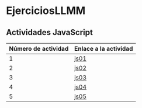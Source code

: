 # EjerciciosLLMM
## Actividades JavaScript
Número de actividad | Enlace a la actividad
------------------- | ---------------------
1 | [js01](/jsejercicios/js01.jpg)
2 | [js02](/jsejercicios/js02.jpg)
3 | [js03](/jsejercicios/js03.jpg)
4 | [js04](/jsejercicios/js04.jpg)
5 | [js05](/jsejercicios/js05.jpg)

